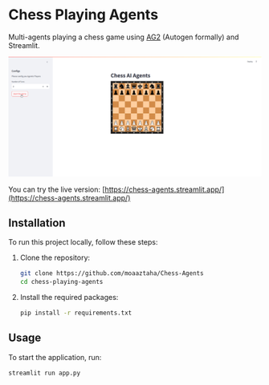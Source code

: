 # Chess Playing Agents

Multi-agents playing a chess game using [AG2](https://docs.ag2.ai/docs/Home) (Autogen formally) and Streamlit.

![demo gif](demo.gif)

You can try the live version:
[https://chess-agents.streamlit.app/](https://chess-agents.streamlit.app/)

## Installation

To run this project locally, follow these steps:

1. Clone the repository:
   ```sh
   git clone https://github.com/moaaztaha/Chess-Agents
   cd chess-playing-agents
   ```
2. Install the required packages:

   ```sh
   pip install -r requirements.txt
   ```

## Usage

To start the application, run:

```sh
streamlit run app.py
```
